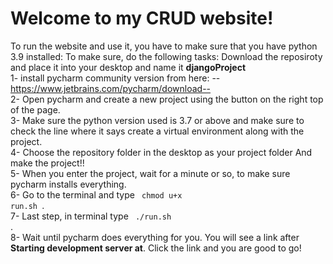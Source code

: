 # Welcome to my CRUD website! 
To run the website and use it, you have to make sure that you have python 3.9 installed:
To make sure, do the following tasks:
Download the reposiroty and place it into your desktop and name it <b>djangoProject</b> <br>
1- install pycharm community version from here: --https://www.jetbrains.com/pycharm/download-- <br>
2- Open pycharm and create a new project using the button on the right top of the page.<br>
3- Make sure the python version used is 3.7 or above and make sure to check the line where it says create a virtual environment along with the project.<br>
4- Choose the repository folder in the desktop as your project folder And make the project!!<br>
5- When you enter the project, wait for a minute or so, to make sure pycharm installs everything.<br>
6- Go to the terminal and type <code> chmod u+x run.sh </code>.<br>
7- Last step, in terminal type <code> ./run.sh </code>. <br>
8- Wait until pycharm does everything for you. You will see a link after <b>Starting development server at</b>. Click the link and you are good to go!
